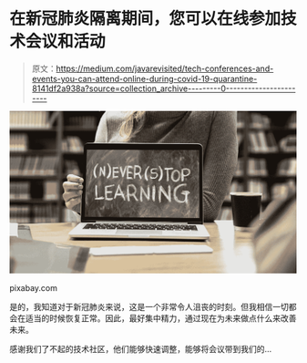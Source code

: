 # 在新冠肺炎隔离期间，您可以在线参加技术会议和活动

> 原文：<https://medium.com/javarevisited/tech-conferences-and-events-you-can-attend-online-during-covid-19-quarantine-8141df2a938a?source=collection_archive---------0----------------------->

[![](img/af70cf46390a818ee42cf59173f4d7a9.png)](https://medium.com/@javinpaul/top-20-sites-to-learn-coding-in-2020-f57ff63d9cb3)

pixabay.com

是的，我知道对于新冠肺炎来说，这是一个非常令人沮丧的时刻。但我相信一切都会在适当的时候恢复正常。因此，最好集中精力，通过现在为未来做点什么来改善未来。

感谢我们了不起的技术社区，他们能够快速调整，能够将会议带到我们的…